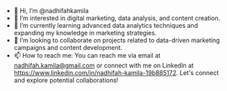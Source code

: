 - 👋 Hi, I’m @nadhifahkamila
- 👀 I’m interested in digital marketing, data analysis, and content creation.
- 🌱 I’m currently learning advanced data analytics techniques and expanding my knowledge in marketing strategies.
- 💞️ I’m looking to collaborate on projects related to data-driven marketing campaigns and content development.
- 📫 How to reach me: You can reach me via email at nadhifah.kamila@gmail.com or connect with me on LinkedIn at https://www.linkedin.com/in/nadhifah-kamila-19b885172. Let's connect and explore potential collaborations!

<!---
nadhifahkamila/nadhifahkamila is a ✨ special ✨ repository because its `README.md` (this file) appears on your GitHub profile.
You can click the Preview link to take a look at your changes.
--->

